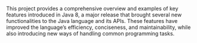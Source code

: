 This project provides a comprehensive overview and examples of key features introduced in Java 8, a major release that brought several new functionalities to the Java language and its APIs. These features have improved the language’s efficiency, conciseness, and maintainability, while also introducing new ways of handling common programming tasks.

